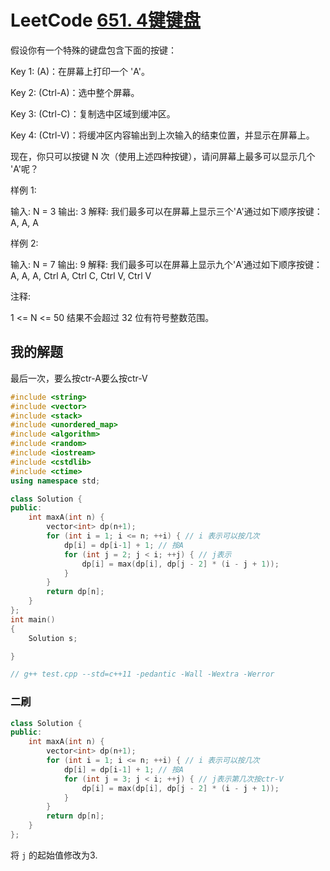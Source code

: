 # LeetCode [651. 4键键盘](https://leetcode-cn.com/problems/4-keys-keyboard/) 

假设你有一个特殊的键盘包含下面的按键：

Key 1: (A)：在屏幕上打印一个 'A'。

Key 2: (Ctrl-A)：选中整个屏幕。

Key 3: (Ctrl-C)：复制选中区域到缓冲区。

Key 4: (Ctrl-V)：将缓冲区内容输出到上次输入的结束位置，并显示在屏幕上。

现在，你只可以按键 N 次（使用上述四种按键），请问屏幕上最多可以显示几个 'A'呢？

样例 1:

输入: N = 3
输出: 3
解释: 
我们最多可以在屏幕上显示三个'A'通过如下顺序按键：
A, A, A


样例 2:

输入: N = 7
输出: 9
解释: 
我们最多可以在屏幕上显示九个'A'通过如下顺序按键：
A, A, A, Ctrl A, Ctrl C, Ctrl V, Ctrl V


注释:

1 <= N <= 50
结果不会超过 32 位有符号整数范围。



## 我的解题

最后一次，要么按ctr-A要么按ctr-V

```C++
#include <string>
#include <vector>
#include <stack>
#include <unordered_map>
#include <algorithm>
#include <random>
#include <iostream>
#include <cstdlib>
#include <ctime>
using namespace std;

class Solution {
public:
	int maxA(int n) {
		vector<int> dp(n+1);
		for (int i = 1; i <= n; ++i) { // i 表示可以按几次
			dp[i] = dp[i-1] + 1; // 按A
			for (int j = 2; j < i; ++j) { // j表示
				dp[i] = max(dp[i], dp[j - 2] * (i - j + 1));
			}
		}
		return dp[n];
	}
};
int main()
{
	Solution s;

}

// g++ test.cpp --std=c++11 -pedantic -Wall -Wextra -Werror

```



### 二刷

```c++
class Solution {
public:
	int maxA(int n) {
		vector<int> dp(n+1);
		for (int i = 1; i <= n; ++i) { // i 表示可以按几次
			dp[i] = dp[i-1] + 1; // 按A
			for (int j = 3; j < i; ++j) { // j表示第几次按ctr-V
				dp[i] = max(dp[i], dp[j - 2] * (i - j + 1));
			}
		}
		return dp[n];
	}
};
```



将 `j` 的起始值修改为3.